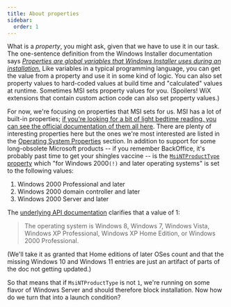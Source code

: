```yaml
---
title: About properties
sidebar:
  order: 1
---
```


What is a _property_, you might ask, given that we have to use it in our task. The one-sentence definition from the Windows Installer documentation says [_Properties are global variables that Windows Installer uses during an installation._](https://learn.microsoft.com/en-us/windows/win32/msi/properties) Like variables in a typical programming language, you can get the value from a property and use it in some kind of logic. You can also set property values to hard-coded values at build time and "calculated" values at runtime. Sometimes MSI sets property values for you. (Spoilers! WiX extensions that contain custom action code can also set property values.)

For now, we're focusing on properties that MSI sets for us. MSI has a lot of built-in properties; [if you're looking for a bit of light bedtime reading, you can see the official documentation of them all here](https://learn.microsoft.com/en-us/windows/win32/msi/property-reference). There are plenty of interesting properties here but the ones we're most interested are listed in the [Operating System Properties](https://learn.microsoft.com/en-us/windows/win32/msi/property-reference#operating-system-properties) section. In addition to support for some long-obsolete Microsoft products -- if you remember BackOffice, it's probably past time to get your shingles vaccine -- is the [`MsiNTProductType` property](https://learn.microsoft.com/en-us/windows/win32/msi/msintproducttype) which "for Windows 2000`(!)` and later operating systems" is set to the following values:

1. Windows 2000 Professional and later
2. Windows 2000 domain controller and later
3. Windows 2000 Server and later

The [underlying API documentation](https://learn.microsoft.com/en-us/windows/win32/api/winnt/ns-winnt-osversioninfoexa) clarifies that a value of 1:

> The operating system is Windows 8, Windows 7, Windows Vista, Windows XP Professional, Windows XP Home Edition, or Windows 2000 Professional.

(We'll take it as granted that Home editions of later OSes count and that the missing Windows 10 and Windows 11 entries are just an artifact of parts of the doc not getting updated.)

So that means that if `MsiNTProductType` is not `1`, we're running on some flavor of Windows Server and should therefore block installation. Now how do we turn that into a launch condition?
